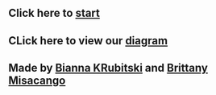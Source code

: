 ## Click here to [start](start.md)  
## CLick here to view our [diagram](https://docs.google.com/drawings/d/128A-aXWMygN5W0xHZBGW3sGXk4K4_IPgk6Y6oPkj4UE/edit)  
## Made by [Bianna KRubitski](https://github.com/biannak6288) and [Brittany Misacango](https://github.com/brittanym3578)